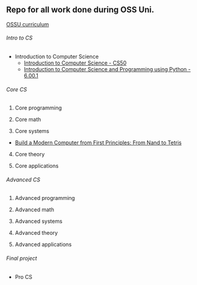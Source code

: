 ## Repo for all work done during OSS Uni.

[OSSU curriculum](https://github.com/ossu/computer-science)


###### Intro to CS

- Introduction to Computer Science
  * [Introduction to Computer Science - CS50](https://github.com/ToTenMilan/oss/tree/master/intro_to_cs/cs50-psets-master)
  * [Introduction to Computer Science and Programming using Python - 6.00.1](https://github.com/ToTenMilan/oss/tree/master/intro_to_cs/python_intro_mit)

###### Core CS

1. Core programming

2. Core math

3. Core systems
  * [Build a Modern Computer from First Principles: From Nand to Tetris](https://github.com/ToTenMilan/oss/tree/master/corecs/nand2tetris/projects)

4. Core theory

5. Core applications

###### Advanced CS
1. Advanced programming

2. Advanced math

3. Advanced systems

4. Advanced theory

5. Advanced applications

###### Final project
- Pro CS
